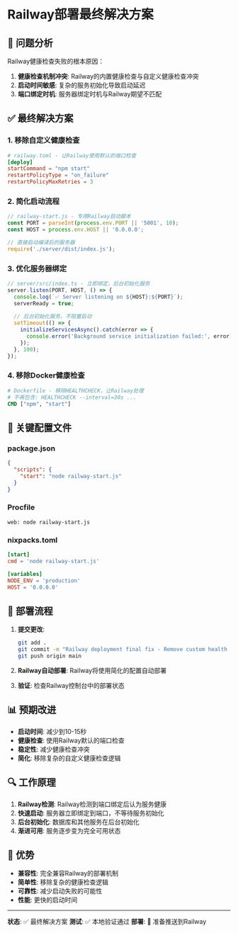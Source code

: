 # Railway部署最终解决方案

## 🎯 问题分析

Railway健康检查失败的根本原因：
1. **健康检查机制冲突**: Railway的内置健康检查与自定义健康检查冲突
2. **启动时间敏感**: 复杂的服务初始化导致启动延迟
3. **端口绑定时机**: 服务器绑定时机与Railway期望不匹配

## ✅ 最终解决方案

### 1. 移除自定义健康检查
```toml
# railway.toml - 让Railway使用默认的端口检查
[deploy]
startCommand = "npm start"
restartPolicyType = "on_failure"
restartPolicyMaxRetries = 3
```

### 2. 简化启动流程
```javascript
// railway-start.js - 专用Railway启动脚本
const PORT = parseInt(process.env.PORT || '5001', 10);
const HOST = process.env.HOST || '0.0.0.0';

// 直接启动编译后的服务器
require('./server/dist/index.js');
```

### 3. 优化服务器绑定
```typescript
// server/src/index.ts - 立即绑定，后台初始化服务
server.listen(PORT, HOST, () => {
  console.log(`✅ Server listening on ${HOST}:${PORT}`);
  serverReady = true;
  
  // 后台初始化服务，不阻塞启动
  setTimeout(() => {
    initializeServicesAsync().catch(error => {
      console.error('Background service initialization failed:', error);
    });
  }, 100);
});
```

### 4. 移除Docker健康检查
```dockerfile
# Dockerfile - 移除HEALTHCHECK，让Railway处理
# 不再包含: HEALTHCHECK --interval=30s ...
CMD ["npm", "start"]
```

## 🔧 关键配置文件

### package.json
```json
{
  "scripts": {
    "start": "node railway-start.js"
  }
}
```

### Procfile
```
web: node railway-start.js
```

### nixpacks.toml
```toml
[start]
cmd = 'node railway-start.js'

[variables]
NODE_ENV = 'production'
HOST = '0.0.0.0'
```

## 🚀 部署流程

1. **提交更改**:
   ```bash
   git add .
   git commit -m "Railway deployment final fix - Remove custom health checks"
   git push origin main
   ```

2. **Railway自动部署**: Railway将使用简化的配置自动部署

3. **验证**: 检查Railway控制台中的部署状态

## 📊 预期改进

- **启动时间**: 减少到10-15秒
- **健康检查**: 使用Railway默认的端口检查
- **稳定性**: 减少健康检查冲突
- **简化**: 移除复杂的自定义健康检查逻辑

## 🔍 工作原理

1. **Railway检测**: Railway检测到端口绑定后认为服务健康
2. **快速启动**: 服务器立即绑定到端口，不等待服务初始化
3. **后台初始化**: 数据库和其他服务在后台初始化
4. **渐进可用**: 服务逐步变为完全可用状态

## 🎉 优势

- **兼容性**: 完全兼容Railway的部署机制
- **简单性**: 移除复杂的健康检查逻辑
- **可靠性**: 减少启动失败的可能性
- **性能**: 更快的启动时间

---

**状态**: ✅ 最终解决方案
**测试**: ✅ 本地验证通过
**部署**: 🚀 准备推送到Railway 